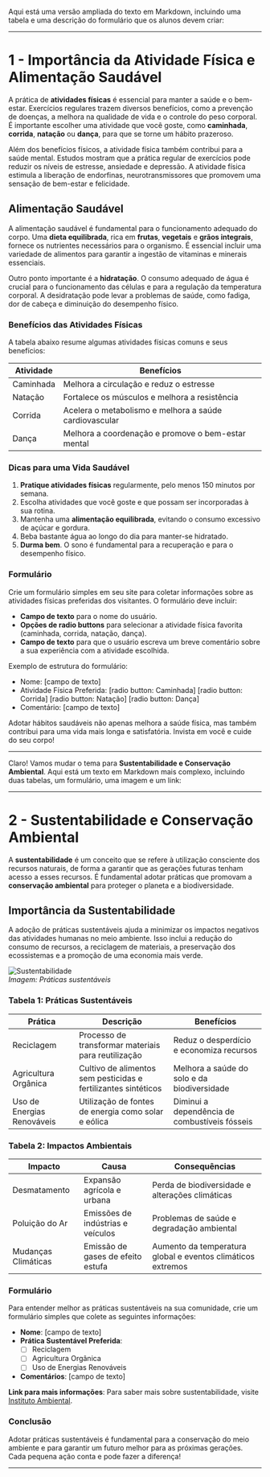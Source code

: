 Aqui está uma versão ampliada do texto em Markdown, incluindo uma tabela e uma descrição do formulário que os alunos devem criar:

---

# 1 - Importância da Atividade Física e Alimentação Saudável

A prática de **atividades físicas** é essencial para manter a saúde e o bem-estar. Exercícios regulares trazem diversos benefícios, como a prevenção de doenças, a melhora na qualidade de vida e o controle do peso corporal. É importante escolher uma atividade que você goste, como **caminhada**, **corrida**, **natação** ou **dança**, para que se torne um hábito prazeroso.

Além dos benefícios físicos, a atividade física também contribui para a saúde mental. Estudos mostram que a prática regular de exercícios pode reduzir os níveis de estresse, ansiedade e depressão. A atividade física estimula a liberação de endorfinas, neurotransmissores que promovem uma sensação de bem-estar e felicidade.

## Alimentação Saudável

A alimentação saudável é fundamental para o funcionamento adequado do corpo. Uma **dieta equilibrada**, rica em **frutas**, **vegetais** e **grãos integrais**, fornece os nutrientes necessários para o organismo. É essencial incluir uma variedade de alimentos para garantir a ingestão de vitaminas e minerais essenciais.

Outro ponto importante é a **hidratação**. O consumo adequado de água é crucial para o funcionamento das células e para a regulação da temperatura corporal. A desidratação pode levar a problemas de saúde, como fadiga, dor de cabeça e diminuição do desempenho físico.

### Benefícios das Atividades Físicas

A tabela abaixo resume algumas atividades físicas comuns e seus benefícios:

| Atividade        | Benefícios                             |
|------------------|---------------------------------------|
| Caminhada        | Melhora a circulação e reduz o estresse |
| Natação          | Fortalece os músculos e melhora a resistência |
| Corrida          | Acelera o metabolismo e melhora a saúde cardiovascular |
| Dança            | Melhora a coordenação e promove o bem-estar mental |

### Dicas para uma Vida Saudável

1. **Pratique atividades físicas** regularmente, pelo menos 150 minutos por semana.
2. Escolha atividades que você goste e que possam ser incorporadas à sua rotina.
3. Mantenha uma **alimentação equilibrada**, evitando o consumo excessivo de açúcar e gordura.
4. Beba bastante água ao longo do dia para manter-se hidratado.
5. **Durma bem**. O sono é fundamental para a recuperação e para o desempenho físico.

### Formulário

Crie um formulário simples em seu site para coletar informações sobre as atividades físicas preferidas dos visitantes. O formulário deve incluir:

- **Campo de texto** para o nome do usuário.
- **Opções de radio buttons** para selecionar a atividade física favorita (caminhada, corrida, natação, dança).
- **Campo de texto** para que o usuário escreva um breve comentário sobre a sua experiência com a atividade escolhida.

Exemplo de estrutura do formulário:

- Nome: [campo de texto]
- Atividade Física Preferida: [radio button: Caminhada] [radio button: Corrida] [radio button: Natação] [radio button: Dança]
- Comentário: [campo de texto]

Adotar hábitos saudáveis não apenas melhora a saúde física, mas também contribui para uma vida mais longa e satisfatória. Invista em você e cuide do seu corpo!

---

Claro! Vamos mudar o tema para **Sustentabilidade e Conservação Ambiental**. Aqui está um texto em Markdown mais complexo, incluindo duas tabelas, um formulário, uma imagem e um link:

---

# 2 - Sustentabilidade e Conservação Ambiental

A **sustentabilidade** é um conceito que se refere à utilização consciente dos recursos naturais, de forma a garantir que as gerações futuras tenham acesso a esses recursos. É fundamental adotar práticas que promovam a **conservação ambiental** para proteger o planeta e a biodiversidade.

## Importância da Sustentabilidade

A adoção de práticas sustentáveis ajuda a minimizar os impactos negativos das atividades humanas no meio ambiente. Isso inclui a redução do consumo de recursos, a reciclagem de materiais, a preservação dos ecossistemas e a promoção de uma economia mais verde.

![Sustentabilidade](https://via.placeholder.com/600x300?text=Sustentabilidade)  
*Imagem: Práticas sustentáveis*

### Tabela 1: Práticas Sustentáveis

| Prática            | Descrição                                      | Benefícios                                  |
|--------------------|------------------------------------------------|---------------------------------------------|
| Reciclagem         | Processo de transformar materiais para reutilização | Reduz o desperdício e economiza recursos    |
| Agricultura Orgânica| Cultivo de alimentos sem pesticidas e fertilizantes sintéticos | Melhora a saúde do solo e da biodiversidade |
| Uso de Energias Renováveis | Utilização de fontes de energia como solar e eólica | Diminui a dependência de combustíveis fósseis |

### Tabela 2: Impactos Ambientais

| Impacto            | Causa                                    | Consequências                           |
|--------------------|------------------------------------------|----------------------------------------|
| Desmatamento       | Expansão agrícola e urbana                | Perda de biodiversidade e alterações climáticas |
| Poluição do Ar     | Emissões de indústrias e veículos        | Problemas de saúde e degradação ambiental |
| Mudanças Climáticas | Emissão de gases de efeito estufa       | Aumento da temperatura global e eventos climáticos extremos |

### Formulário

Para entender melhor as práticas sustentáveis na sua comunidade, crie um formulário simples que colete as seguintes informações:

- **Nome**: [campo de texto]
- **Prática Sustentável Preferida**: 
  - [ ] Reciclagem
  - [ ] Agricultura Orgânica
  - [ ] Uso de Energias Renováveis
- **Comentários**: [campo de texto]

**Link para mais informações**: Para saber mais sobre sustentabilidade, visite [Instituto Ambiental](https://www.institutoambiental.com.br).

### Conclusão

Adotar práticas sustentáveis é fundamental para a conservação do meio ambiente e para garantir um futuro melhor para as próximas gerações. Cada pequena ação conta e pode fazer a diferença!

---
